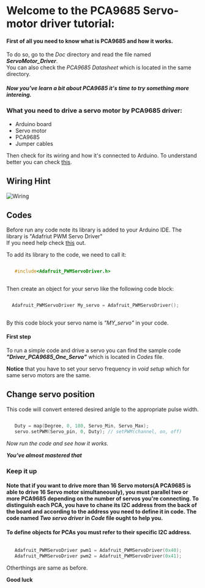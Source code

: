# **Welcome to the PCA9685 Servo-motor driver tutorial:**


#### First of all you need to know what is PCA9685 and how it works.   
To do so, go to the _Doc_ directory and read the file named _**ServoMotor_Driver**_.  
You can also check the _PCA9685 Datasheet_ which is located in the same directory.   

##### *Now you've learn a bit about PCA9685 it's time to try something more intereing.*  

### What you need to drive a servo motor by PCA9685 driver:
 - Arduino board
 - Servo motor
 - PCA9685
 - Jumper cables

Then check for its wiring and how it's connected to Arduino.
To understand better you can check [this](https://learn.adafruit.com/16-channel-pwm-servo-driver?view=all).

## Wiring Hint
![Wiring](https://s20.picofile.com/file/8447222642/wiring.png)

## Codes
Before run any code note its library is added to your Arduino IDE. The library is "Adafriut PWM Servo Driver"   
If you need help check [this](https://learn.adafruit.com/adafruit-all-about-arduino-libraries-install-use) out. 

To add its library to the code, we need to call it:
```c   

   #include<Adafruit_PWMServoDriver.h>
   
```

Then create an object for your servo like the following code block:
```c   

  Adafruit_PWMServoDriver My_servo = Adafruit_PWMServoDriver();
   
```
By this code block your servo name is _"MY_servo"_ in your code.   

#### **First step**
To run a simple code and drive a servo you can find the sample code  _**"Driver_PCA9685_One_Servo"**_ which is located in _Codes_ file.   

**Notice** that you have to set your servo frequency in _void setup_ which for same servo motors are the same.   

## Change servo position

This code will convert entered desired anlgle to the appropriate pulse width.
```c   

   Duty = map(Degree, 0, 180, Servo_Min, Servo_Max);
   servo.setPWM(Servo_pin, 0, Duty); // setPWM(channel, on, off)

```

_Now run the code and see how it works._   


_**You've almost mastered that**_   



### **Keep it up**   

#### Note that if you want to drive more than 16 Servo motors(A PCA9685 is able to drive 16 Servo motor simultaneously), you must parallel two or more PCA9685 depending on the number of servos you're connecting. To distinguish each PCA, you have to chane its I2C address from the back of the board and according to the address you need to define it in code. The code named _**Two servo driver**_ in _Code_ file ought to help you.



#### To define objects for PCAs you must refer to their specific I2C address.
```c   

   Adafruit_PWMServoDriver pwm1 = Adafruit_PWMServoDriver(0x40);
   Adafruit_PWMServoDriver pwm2 = Adafruit_PWMServoDriver(0x41);

```

Otherthings are same as before.   

**Good luck**

